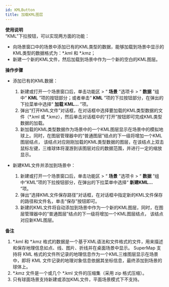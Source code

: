 ```yaml
---
id: KMLButton
title: 加载KML图层
---
```

**使用说明**  
“KML”下拉按钮，可以实现两方面的功能：
  * 向场景窗口中的场景中添加已有的KML类型的数据，能够加载到场景中显示的KML类型的数据格式为：*.kml 和 *.kmz；
  * 新建一个新的KML文件，然后加载到场景中作为一个新的空白的KML图层。

**操作步骤**

- 添加已有的KML数据：

  1. 新建或打开一个场景窗口后，单击功能区 > “ **场景** ”选项卡 > “ **数据** ”组中“ **KML** ”项的按钮部分；或者单击“ **KML** ”项的下拉按钮部分，在弹出的下拉菜单中选择“ **加载 KML...** ”项。
  2. 弹出“打开KML文件”对话框，在对话框中选择要加载的KML类型数据的文件（*.kml 或 *.kmz），然后单击对话框中的“打开”按钮即可完成KML类型数据的加载。
  3. 新加载的KML类型数据作为场景中的一个KML图层显示在场景中的模拟地球上。同时，在图层管理器中的“普通图层”结点的下一级将增加一个KML图层结点， 该结点对应刚刚加载的KML类型数据的图层，在该结点上双击鼠标左键，三维球体将漫游到该图层对应的数据范围，并进行一定的缩放显示。

- 新建KML文件并添加到场景中：

  1. 新建或打开一个场景窗口后，单击功能区 > “ **场景** ”选项卡 > “ **数据** ”组中“KML”项的下拉按钮部分，在弹出的下拉菜单中选择“ **新建KML...** ”项。
  2. 弹出“选择KML文件保存路径”对话框，在对话框中指定新的KML文件保存的路径和文件名，单击“保存”按钮即可。
  3. 新建的KML文件将自动添加到场景中作为一个新的KML图层，同时，在图层管理器中的“普通图层”结点的下一级将增加一个KML图层结点， 该结点对应新KML图层。

**备注**

  1. *.kml 和 *.kmz 格式的数据是一个基于XML语法和文件格式的文件，用来描述和保存地理信息如点、线、图片、折线并在桌面场景中显示。 SuperMap 支持将 KML 格式的文件所记录的地理信息作为一个KML三维图层显示在场景中，即将 KML 文件记录的地理对象信息依据其坐标信息，最终添加到场景的球体上。
  2. *.kmz 文件是一个或几个 *.kml 文件的压缩集（采用 zip 格式压缩）。
  3. 只有球面场景支持新建或添加KML文件，平面场景模式下不支持。



